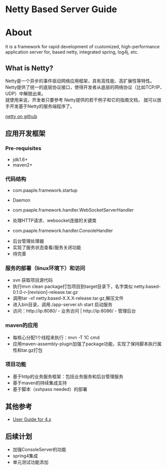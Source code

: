Netty Based Server Guide
=====================

# About
 It is a framework for rapid development of customized, high-performance application server for, based netty, integrated spring, log4j, etc.

## What is Netty?

Netty是一个异步的事件驱动网络应用框架，具有高性能、高扩展性等特性。  
Netty提供了统一的底层协议接口，使得开发者从底层的网络协议（比如TCP/IP、UDP）中解脱出来。  
就使用来说，开发者只要参考 Netty提供的若干例子和它的指南文档，
就可以放手开发基于Netty的服务端程序了。

[netty on github](https://github.com/netty/netty)


## 应用开发框架

### Pre-requisites
 * jdk1.6+
 * maven2+
 
### 代码结构
* com.paaple.framework.startup
 - Daemon
* com.paaple.framework.handler.WebSocketServerHandler
 - 处理HTTP请求、websocket连接的关键类
* com.paaple.framework.handler.ConsoleHandler
 - 后台管理处理器
 - 实现了服务状态查看/服务关闭功能
 - 待完善
 
### 服务的部署（linux环境下）和访问
* svn 获取项目源代码
* 执行mvn clean package打包项目到target目录下，名字类似 netty.based-0.1.0-r-[revision]-release.tar.gz 
* 调用tar -xf netty.based-X.X.X-release.tar.gz,解压文件
* 进入bin目录，调用./app-server.sh start 启动服务
* 访问：http://ip:8080/ - 业务访问 | http://ip:8086/ - 管理后台

### maven的应用
* 每核心分配1个线程来执行：mvn -T 1C cmd
* 应用maven-assembly-plugin加强了package功能，实现了保持脚本执行属性和tar.gz打包

### 项目功能

* 基于http的业务服务框架：包括业务服务和后台管理服务
* 基于maven的持续集成支持
* 基于脚本（sshpass needed）的部署

## 其他参考

* [User Guide for 4.x](http://netty.io/wiki/user-guide-for-4.x.html)

## 后续计划

* 加强ConsoleServer的功能
* spring4集成
* 单元测试功能添加
